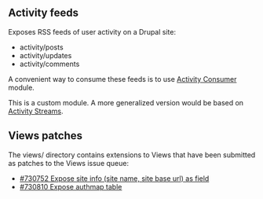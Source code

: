 
## Activity feeds

Exposes RSS feeds of user activity on a Drupal site:

* activity/posts
* activity/updates
* activity/comments

A convenient way to consume these feeds is to use [Activity
Consumer](https://github.com/developmentseed/activity_consumer) module.

This is a custom module. A more generalized version would be based on
[Activity Streams](http://activitystrea.ms/).

## Views patches

The views/ directory contains extensions to Views that have been
submitted as patches to the Views issue queue:

* [#730752 Expose site info (site name, site base url) as field](http://drupal.org/node/730752)
* [#730810 Expose authmap table](http://drupal.org/node/730810)
